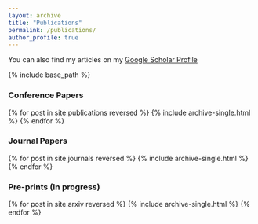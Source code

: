 ```yaml
---
layout: archive
title: "Publications"
permalink: /publications/
author_profile: true
---
```


You can also find my articles on my [Google Scholar Profile](https://scholar.google.com/citations?user=cB1mFBsAAAAJ)

{% include base_path %}

### Conference Papers
{% for post in site.publications reversed %}
  {% include archive-single.html %}
{% endfor %}

### Journal Papers
{% for post in site.journals reversed %}
  {% include archive-single.html %}
{% endfor %}

### Pre-prints (In progress)
{% for post in site.arxiv reversed %}
  {% include archive-single.html %}
{% endfor %}